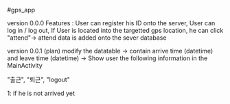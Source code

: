 #gps_app

version 0.0.0 
Features : User can register his ID onto the server, User can log in / log out, If User is located into the targetted gps location, he can click "attend"-> attend data is added onto the sever database





version 0.0.1 (plan)
modify the datatable -> contain arrive time (datetime) and leave time (datetime) -> 
Show user the following information in the MainActivity

"출근", "퇴근", "logout"


1: if he is not arrived yet












